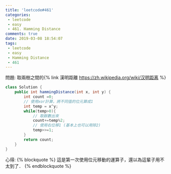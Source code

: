 ```yaml
---
title: 'leetcode#461'
categories: 
 - leetcode
 - easy
 - 461. Hamming Distance
comments: true
date: 2019-03-08 18:54:07
tags:
 - leetcode
 - easy
 - Hamming Distance
 - 461
---
```

問題:
取兩樹之間的{% link 漢明距離 https://zh.wikipedia.org/wiki/汉明距离 %}

<!-- more -->

```java
class Solution {
    public int hammingDistance(int x, int y) {
        int count =0;
        // 使用xor計算，將不同值的位元算成1
        int temp = x^y;
        while(temp>0){
            // 取餘數出來
            count+=temp%2;
            // 使用右位移1 (基本上也可以用除2)
            temp>>=1;
        }
        return count;
    }
}
```

心得:
{% blockquote %}
這是第一次使用位元移動的運算子，還以為這輩子用不太到了．
{% endblockquote %}